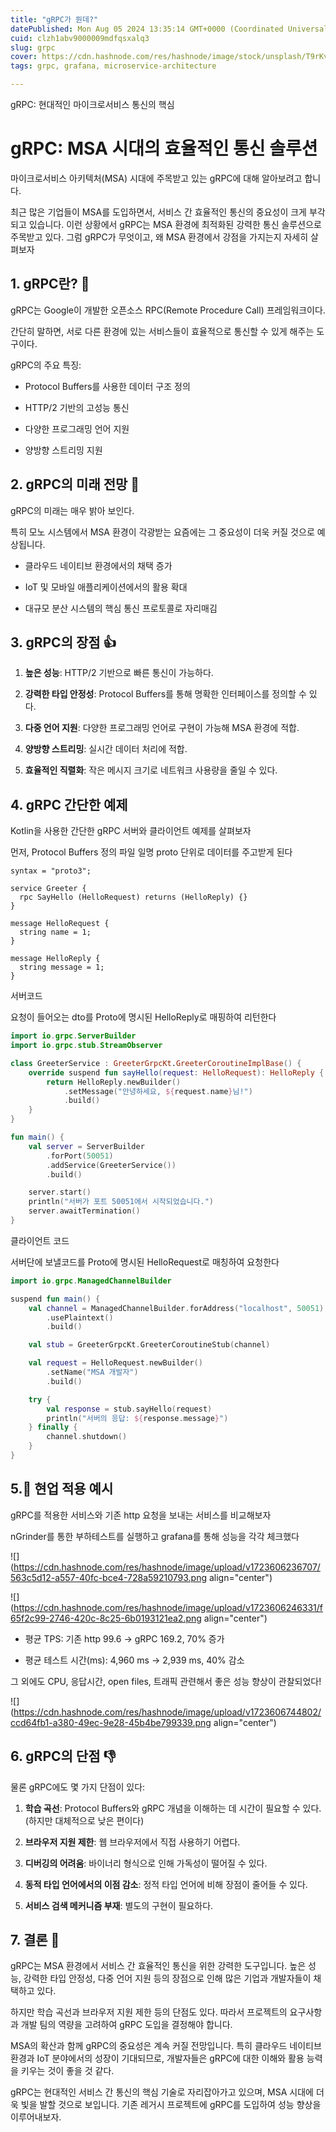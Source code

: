 ```yaml
---
title: "gRPC가 뭔데?"
datePublished: Mon Aug 05 2024 13:35:14 GMT+0000 (Coordinated Universal Time)
cuid: clzh1abv9000009mdfqsxalq3
slug: grpc
cover: https://cdn.hashnode.com/res/hashnode/image/stock/unsplash/T9rKvI3N0NM/upload/d7a0dc26fafb96ec2377220ffbd55a43.jpeg
tags: grpc, grafana, microservice-architecture

---
```


gRPC: 현대적인 마이크로서비스 통신의 핵심

# gRPC: MSA 시대의 효율적인 통신 솔루션

마이크로서비스 아키텍처(MSA) 시대에 주목받고 있는 gRPC에 대해 알아보려고 합니다.

최근 많은 기업들이 MSA를 도입하면서, 서비스 간 효율적인 통신의 중요성이 크게 부각되고 있습니다. 이런 상황에서 gRPC는 MSA 환경에 최적화된 강력한 통신 솔루션으로 주목받고 있다. 그럼 gRPC가 무엇이고, 왜 MSA 환경에서 강점을 가지는지 자세히 살펴보자

## 1\. gRPC란? 🤔

gRPC는 Google이 개발한 오픈소스 RPC(Remote Procedure Call) 프레임워크이다.

간단히 말하면, 서로 다른 환경에 있는 서비스들이 효율적으로 통신할 수 있게 해주는 도구이다.

gRPC의 주요 특징:

* Protocol Buffers를 사용한 데이터 구조 정의
    
* HTTP/2 기반의 고성능 통신
    
* 다양한 프로그래밍 언어 지원
    
* 양방향 스트리밍 지원
    

## 2\. gRPC의 미래 전망 🚀

gRPC의 미래는 매우 밝아 보인다.

특히 모노 시스템에서 MSA 환경이 각광받는 요즘에는 그 중요성이 더욱 커질 것으로 예상됩니다.

* 클라우드 네이티브 환경에서의 채택 증가
    
* IoT 및 모바일 애플리케이션에서의 활용 확대
    
* 대규모 분산 시스템의 핵심 통신 프로토콜로 자리매김
    

## 3\. gRPC의 장점 👍

1. **높은 성능**: HTTP/2 기반으로 빠른 통신이 가능하다.
    
2. **강력한 타입 안정성**: Protocol Buffers를 통해 명확한 인터페이스를 정의할 수 있다.
    
3. **다중 언어 지원**: 다양한 프로그래밍 언어로 구현이 가능해 MSA 환경에 적합.
    
4. **양방향 스트리밍**: 실시간 데이터 처리에 적합.
    
5. **효율적인 직렬화**: 작은 메시지 크기로 네트워크 사용량을 줄일 수 있다.
    

## 4\. gRPC 간단한 예제

Kotlin을 사용한 간단한 gRPC 서버와 클라이언트 예제를 살펴보자

먼저, Protocol Buffers 정의 파일 일명 proto 단위로 데이터를 주고받게 된다

```plaintext
syntax = "proto3";

service Greeter {
  rpc SayHello (HelloRequest) returns (HelloReply) {}
}

message HelloRequest {
  string name = 1;
}

message HelloReply {
  string message = 1;
}
```

서버코드

요청이 들어오는 dto를 Proto에 명시된 HelloReply로 매핑하여 리턴한다

```kotlin
import io.grpc.ServerBuilder
import io.grpc.stub.StreamObserver

class GreeterService : GreeterGrpcKt.GreeterCoroutineImplBase() {
    override suspend fun sayHello(request: HelloRequest): HelloReply {
        return HelloReply.newBuilder()
            .setMessage("안녕하세요, ${request.name}님!")
            .build()
    }
}

fun main() {
    val server = ServerBuilder
        .forPort(50051)
        .addService(GreeterService())
        .build()

    server.start()
    println("서버가 포트 50051에서 시작되었습니다.")
    server.awaitTermination()
}
```

클라이언트 코드

서버단에 보낼코드를 Proto에 명시된 HelloRequest로 매칭하여 요청한다

```kotlin
import io.grpc.ManagedChannelBuilder

suspend fun main() {
    val channel = ManagedChannelBuilder.forAddress("localhost", 50051)
        .usePlaintext()
        .build()

    val stub = GreeterGrpcKt.GreeterCoroutineStub(channel)

    val request = HelloRequest.newBuilder()
        .setName("MSA 개발자")
        .build()

    try {
        val response = stub.sayHello(request)
        println("서버의 응답: ${response.message}")
    } finally {
        channel.shutdown()
    }
}
```

## 5. 현업 적용 예시

gRPC를 적용한 서비스와 기존 http 요청을 보내는 서비스를 비교해보자

nGrinder를 통한 부하테스트를 실행하고 grafana를 통해 성능을 각각 체크했다

![](https://cdn.hashnode.com/res/hashnode/image/upload/v1723606236707/563c5d12-a557-40fc-bce4-728a59210793.png align="center")

![](https://cdn.hashnode.com/res/hashnode/image/upload/v1723606246331/f65f2c99-2746-420c-8c25-6b0193121ea2.png align="center")

* 평균 TPS: 기존 http 99.6 → gRPC 169.2, 70% 증가
    
* 평균 테스트 시간(ms): 4,960 ms → 2,939 ms, 40% 감소
    

그 외에도 CPU, 응답시간, open files, 트래픽 관련해서 좋은 성능 향상이 관찰되었다!

![](https://cdn.hashnode.com/res/hashnode/image/upload/v1723606744802/ccd64fb1-a380-49ec-9e28-45b4be799339.png align="center")

## 6\. gRPC의 단점 👎

물론 gRPC에도 몇 가지 단점이 있다:

1. **학습 곡선**: Protocol Buffers와 gRPC 개념을 이해하는 데 시간이 필요할 수 있다. (하지만 대체적으로 낮은 편이다)
    
2. **브라우저 지원 제한**: 웹 브라우저에서 직접 사용하기 어렵다.
    
3. **디버깅의 어려움**: 바이너리 형식으로 인해 가독성이 떨어질 수 있다.
    
4. **동적 타입 언어에서의 이점 감소**: 정적 타입 언어에 비해 장점이 줄어들 수 있다.
    
5. **서비스 검색 메커니즘 부재**: 별도의 구현이 필요하다.
    

## 7\. 결론 🤩

gRPC는 MSA 환경에서 서비스 간 효율적인 통신을 위한 강력한 도구입니다. 높은 성능, 강력한 타입 안정성, 다중 언어 지원 등의 장점으로 인해 많은 기업과 개발자들이 채택하고 있다.

하지만 학습 곡선과 브라우저 지원 제한 등의 단점도 있다. 따라서 프로젝트의 요구사항과 개발 팀의 역량을 고려하여 gRPC 도입을 결정해야 합니다.

MSA의 확산과 함께 gRPC의 중요성은 계속 커질 전망입니다. 특히 클라우드 네이티브 환경과 IoT 분야에서의 성장이 기대되므로, 개발자들은 gRPC에 대한 이해와 활용 능력을 키우는 것이 좋을 것 같다.

gRPC는 현대적인 서비스 간 통신의 핵심 기술로 자리잡아가고 있으며, MSA 시대에 더욱 빛을 발할 것으로 보입니다. 기존 레거시 프로젝트에 gRPC를 도입하여 성능 향상을 이루어내보자.